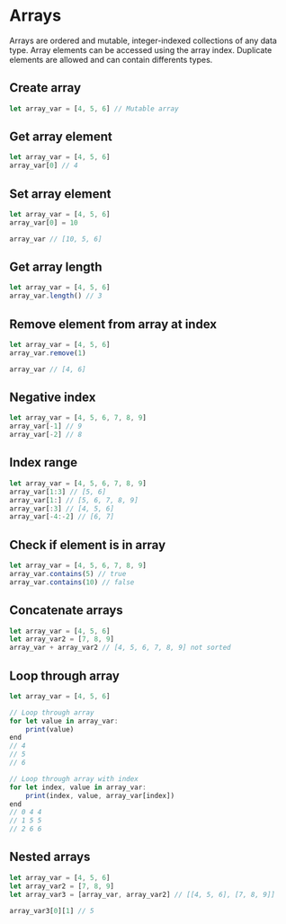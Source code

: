 # Arrays

Arrays are ordered and mutable, integer-indexed collections of any data type. Array elements can be accessed using the array index. Duplicate elements are allowed and can contain differents types.

## Create array

```js
let array_var = [4, 5, 6] // Mutable array
```

## Get array element

```js
let array_var = [4, 5, 6]
array_var[0] // 4
```

## Set array element

```js
let array_var = [4, 5, 6]
array_var[0] = 10

array_var // [10, 5, 6]
```

## Get array length

```js
let array_var = [4, 5, 6]
array_var.length() // 3
```

## Remove element from array at index

```js
let array_var = [4, 5, 6]
array_var.remove(1)

array_var // [4, 6]
```

## Negative index

```js
let array_var = [4, 5, 6, 7, 8, 9]
array_var[-1] // 9
array_var[-2] // 8
```

## Index range

```js
let array_var = [4, 5, 6, 7, 8, 9]
array_var[1:3] // [5, 6]
array_var[1:] // [5, 6, 7, 8, 9]
array_var[:3] // [4, 5, 6]
array_var[-4:-2] // [6, 7]
```

## Check if element is in array

```js
let array_var = [4, 5, 6, 7, 8, 9]
array_var.contains(5) // true
array_var.contains(10) // false
```

## Concatenate arrays

```js
let array_var = [4, 5, 6]
let array_var2 = [7, 8, 9]
array_var + array_var2 // [4, 5, 6, 7, 8, 9] not sorted
```

## Loop through array

```js
let array_var = [4, 5, 6]

// Loop through array
for let value in array_var:
    print(value)
end
// 4
// 5
// 6

// Loop through array with index
for let index, value in array_var:
    print(index, value, array_var[index])
end
// 0 4 4
// 1 5 5
// 2 6 6
```

## Nested arrays

```js
let array_var = [4, 5, 6]
let array_var2 = [7, 8, 9]
let array_var3 = [array_var, array_var2] // [[4, 5, 6], [7, 8, 9]]

array_var3[0][1] // 5
```
